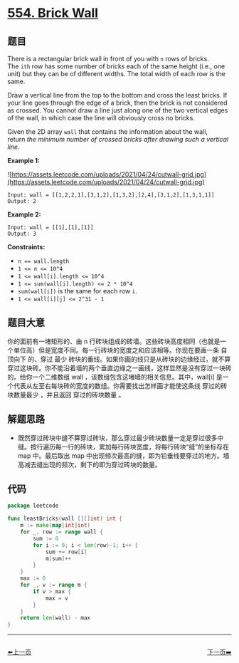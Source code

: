 # [554. Brick Wall](https://leetcode.com/problems/brick-wall/)

## 题目

There is a rectangular brick wall in front of you with `n` rows of bricks. The `ith` row has some number of bricks each of the same height (i.e., one unit) but they can be of different widths. The total width of each row is the same.

Draw a vertical line from the top to the bottom and cross the least bricks. If your line goes through the edge of a brick, then the brick is not considered as crossed. You cannot draw a line just along one of the two vertical edges of the wall, in which case the line will obviously cross no bricks.

Given the 2D array `wall` that contains the information about the wall, return *the minimum number of crossed bricks after drawing such a vertical line*.

**Example 1:**

![https://assets.leetcode.com/uploads/2021/04/24/cutwall-grid.jpg](https://assets.leetcode.com/uploads/2021/04/24/cutwall-grid.jpg)

```
Input: wall = [[1,2,2,1],[3,1,2],[1,3,2],[2,4],[3,1,2],[1,3,1,1]]
Output: 2

```

**Example 2:**

```
Input: wall = [[1],[1],[1]]
Output: 3

```

**Constraints:**

- `n == wall.length`
- `1 <= n <= 10^4`
- `1 <= wall[i].length <= 10^4`
- `1 <= sum(wall[i].length) <= 2 * 10^4`
- `sum(wall[i])` is the same for each row `i`.
- `1 <= wall[i][j] <= 2^31 - 1`

## 题目大意

你的面前有一堵矩形的、由 n 行砖块组成的砖墙。这些砖块高度相同（也就是一个单位高）但是宽度不同。每一行砖块的宽度之和应该相等。你现在要画一条 自顶向下 的、穿过 最少 砖块的垂线。如果你画的线只是从砖块的边缘经过，就不算穿过这块砖。你不能沿着墙的两个垂直边缘之一画线，这样显然是没有穿过一块砖的。给你一个二维数组 wall ，该数组包含这堵墙的相关信息。其中，wall[i] 是一个代表从左至右每块砖的宽度的数组。你需要找出怎样画才能使这条线 穿过的砖块数量最少 ，并且返回 穿过的砖块数量 。

## 解题思路

- 既然穿过砖块中缝不算穿过砖块，那么穿过最少砖块数量一定是穿过很多中缝。按行遍历每一行的砖块，累加每行砖块宽度，将每行砖块“缝”的坐标存在 map 中。最后取出 map 中出现频次最高的缝，即为铅垂线要穿过的地方。墙高减去缝出现的频次，剩下的即为穿过砖块的数量。

## 代码

```go
package leetcode

func leastBricks(wall [][]int) int {
	m := make(map[int]int)
	for _, row := range wall {
		sum := 0
		for i := 0; i < len(row)-1; i++ {
			sum += row[i]
			m[sum]++
		}
	}
	max := 0
	for _, v := range m {
		if v > max {
			max = v
		}
	}
	return len(wall) - max
}
```


----------------------------------------------
<div style="display: flex;justify-content: space-between;align-items: center;">
<p><a href="https://books.halfrost.com/leetcode/ChapterFour/0500~0599/0547.Number-of-Provinces/">⬅️上一页</a></p>
<p><a href="https://books.halfrost.com/leetcode/ChapterFour/0500~0599/0557.Reverse-Words-in-a-String-III/">下一页➡️</a></p>
</div>
